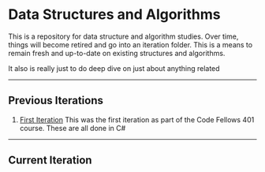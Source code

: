 # Data Structures and Algorithms

This is a repository for data structure and algorithm studies. Over time, things will become retired 
and go into an iteration folder. This is a means to remain fresh and up-to-date on existing structures
and algorithms. 

It also is really just to do deep dive on just about anything related

***
## Previous Iterations
1. [First Iteration](/First_Iteration/README.md)
This was the first iteration as part of the Code Fellows 401 course. These are all done in C#
***

## Current Iteration

